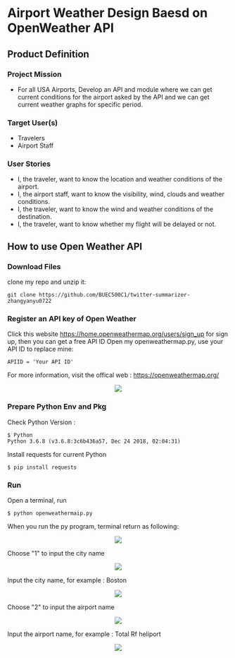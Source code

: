 # Airport Weather Design Baesd on OpenWeather API

## Product Definition

### Project Mission
- For all USA Airports, Develop an API and module where we can get current conditions for the airport asked by the API and we can get current weather graphs for specific period.

### Target User(s)
- Travelers
- Airport Staff

### User Stories
- I, the traveler, want to know the location and weather conditions of the airport.
- I, the airport staff, want to know the visibility, wind, clouds and weather conditions.
- I, the traveler, want to know the wind and weather conditions of the destination.
- I, the traveler, want to know whether my flight will be delayed or not.

## How to use Open Weather API
### Download Files    
clone my repo and unzip it:   
```
git clone https://github.com/BUEC500C1/twitter-summarizer-zhangyanyu0722
```

### Register an API key of Open Weather     
Click this website https://home.openweathermap.org/users/sign_up for sign up, then you can get a free API ID
Open my openweathermap.py, use your API ID to replace mine:    
```
APIID = 'Your API ID'
```

For more information, visit the offical web : https://openweathermap.org/
<p align="middle">
  <img src= "https://github.com/BUEC500C1/twitter-summarizer-zhangyanyu0722/blob/master/picture/4.png">
</p>

### Prepare Python Env and Pkg
Check Python Version : 
```
$ Python
Python 3.6.8 (v3.6.8:3c6b436a57, Dec 24 2018, 02:04:31) 
```
Install requests for current Python
```
$ pip install requests
```

### Run
Open a terminal, run
```
$ python openweathermaip.py
```
When you run the py program, terminal return as following: 
<p align="middle">
  <img src= "https://github.com/BUEC500C1/twitter-summarizer-zhangyanyu0722/blob/master/picture/1.png">
</p>

Choose "1" to input the city name
<p align="middle">
  <img src= "https://github.com/BUEC500C1/twitter-summarizer-zhangyanyu0722/blob/master/picture/2.png">
</p>

Input the city name, for example : Boston
<p align="middle">
  <img src= "https://github.com/BUEC500C1/twitter-summarizer-zhangyanyu0722/blob/master/picture/3.png">
</p>

Choose "2" to input the airport name
<p align="middle">
  <img src= "https://github.com/BUEC500C1/twitter-summarizer-zhangyanyu0722/blob/master/picture/44.png">
</p>

Input the airport name, for example : Total Rf heliport
<p align="middle">
  <img src= "https://github.com/BUEC500C1/twitter-summarizer-zhangyanyu0722/blob/master/picture/5.png">
</p>





